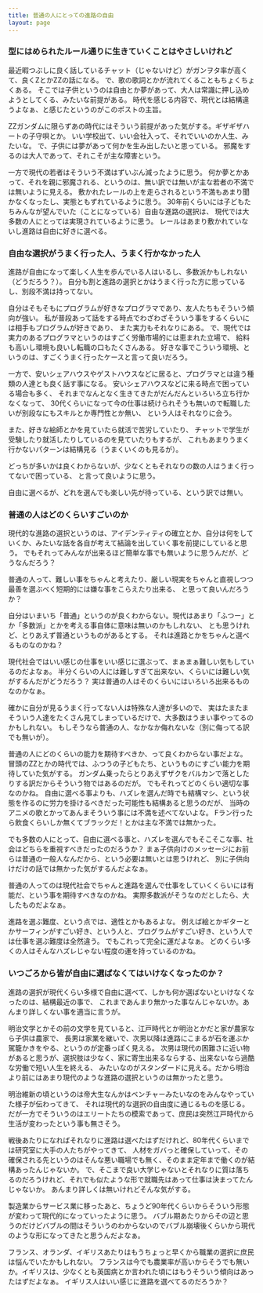 ```yaml
---
title: 普通の人にとっての進路の自由
layout: page
---
```

### 型にはめられたルール通りに生きていくことはやさしいけれど

最近暇つぶしに良く話しているチャット（じゃないけど）がガンヲタ率が高くて、良くZとかZZの話になる。
で、歌の歌詞とかが流れてくることもちょくちょくある。
そこでは子供というのは自由とか夢があって、大人は常識に押し込めようとしてくる、みたいな前提がある。
時代を感じる内容で、現代とは結構違うよなぁ、と感じたというのがこのポストの主旨。

ZZガンダムに限らずあの時代にはそういう前提があった気がする。ギザギザハートの子守唄とか。
いい学校出て、いい会社入って、それでいいのか人生、みたいな。
で、子供には夢があって何かを生み出したいと思っている。
邪魔をするのは大人であって、それこそが主な障害という。

一方で現代の若者はそういう不満はずいぶん減ったように思う。
何か夢とかあって、それを親に邪魔される、というのは、無い訳では無いが主な若者の不満では無いように見える。
敷かれたレールの上を走らされるという不満もあまり聞かなくなったし、実態ともずれているように思う。
30年前くらいには子どもたちみんなが望んでいた（ことになっている）自由な進路の選択は、
現代では大多数の人にとっては実現されているように思う。
レールはあまり敷かれていないし進路は自由に好きに選べる。

### 自由な選択がうまく行った人、うまく行かなかった人

進路が自由になって楽しく人生を歩んでいる人はいるし、多数派かもしれない（どうだろう？）。
自分も割と進路の選択とかはうまく行った方に思っているし、別段不満は持ってない。

自分はそもそもにプログラムが好きなプログラマであり、友人たちもそういう傾向が強い。
私が普段あって話をする時点でわざわざそういう事をするくらいには相手もプログラムが好きであり、
また実力もそれなりにある。
で、現代では実力のあるプログラマというのはすごく労働市場的には恵まれた立場で、
給料も高いし環境も良いし転職の口もたくさんある。
好きな事でこういう環境、というのは、すごくうまく行ったケースと言って良いだろう。

一方で、安いシェアハウスやゲストハウスなどに居ると、プログラマとは違う種類の人達とも良く話す事になる。
安いシェアハウスなどに来る時点で困っている場合も多く、
それまでなんとなく生きてきたがだんだんといろいろ立ち行かなくなって、
30代くらいになって今の仕事は続けられそうも無いので転職したいが別段なにもスキルとか専門性とか無い、
という人はそれなりに会う。

また、好きな絵師とかを見ていたら就活で苦労していたり、
チャットで学生が受験したり就活したりしているのを見ていたりもするが、
これもあまりうまく行かないパターンは結構見る（うまくいくのも見るが）。

どっちが多いかは良くわからないが、少なくともそれなりの数の人はうまく行ってないで困っている、
と言って良いように思う。

自由に選べるが、どれを選んでも楽しい先が待っている、という訳では無い。

### 普通の人はどのくらいすごいのか

現代的な進路の選択というのは、アイデンティティの確立とか、自分は何をしていくか、みたいな話を各自が考えて結論を出していく事を前提にしていると思う。
でもそれってみんなが出来るほど簡単な事でも無いように思うんだが、どうなんだろう？

普通の人って、難しい事をちゃんと考えたり、厳しい現実をちゃんと直視しつつ最善を選ぶべく短期的には嫌な事をこらえたり出来る、
と思って良いんだろうか？

自分はいまいち「普通」というのが良くわからない。現代はあまり「ふつー」とか「多数派」とかを考える事自体に意味は無いのかもしれない、
とも思うけれど、とりあえず普通というものがあるとする。
それは進路とかをちゃんと選べるものなのかね？

現代社会ではいい感じの仕事をいい感じに選ぶって、まぁまぁ難しい気もしているのだよなぁ。
半分くらいの人には難しすぎて出来ない、くらいには難しい気がするんだがどうだろう？
実は普通の人はそのくらいにはいろいろ出来るものなのかなぁ。

確かに自分が見るうまく行ってない人は特殊な人達が多いので、
実はたまたまそういう人達をたくさん見てしまっているだけで、大多数はうまい事やってるのかもしれない。
もしそうなら普通の人、なかなか侮れないな（別に侮ってる訳でも無いが）。

普通の人にどのくらいの能力を期待すべきか、って良くわからない事だよな。
冒頭のZZとかの時代では、ふつうの子どもたち、というものにすごい能力を期待していた気がする。
ガンダム乗ったらとりあえずザクをバルカンで落としたりする訳だからそういう物ではあるのだが。
でもそれってどのくらい適切な事なのかね。
自由に選べる事よりも、ハズレを選んだ時でも結構マシ、という状態を作るのに労力を掛けるべきだった可能性も結構あると思うのだが、
当時のアニメの歌とかってあんまそういう事には不満を述べてないよな。
Fラン行ったら飲食くらいしか無くてブラックだ！とかは主な不満では無かった。

でも多数の人にとって、自由に選べる事と、ハズレを選んでもそこそこな事、社会はどちらを重視すべきだったのだろうか？
まぁ子供向けのメッセージにお前らは普通の一般人なんだから、という必要は無いとは思うけれど、
別に子供向けだけの話では無かった気がするんだよなぁ。

普通の人ってのは現代社会でちゃんと進路を選んで仕事をしていくくらいには有能だ、という事を期待すべきなのかね。
実際多数派がそうなのだとしたら、大したものだよなぁ。

進路を選ぶ難度、という点では、適性とかもあるよな。
例えば絵とかギターとかサーフィンがすごい好き、という人と、プログラムがすごい好き、という人では仕事を選ぶ難度は全然違う。
でもこれって完全に運だよなぁ。
どのくらい多くの人はそんなハズレじゃない程度の運を持っているのかね。

### いつごろから皆が自由に選ばなくてはいけなくなったのか？

進路の選択が現代くらい多様で自由に選べて、しかも何か選ばないといけなくなったのは、結構最近の事で、
これまであんまり無かった事なんじゃないか。あんまり詳しくない事を適当に言うが。

明治文学とかその前の文学を見ていると、江戸時代とか明治とかだと家が農家なら子供は農家で、
長男は家業を継いで、次男以降は進路にこまるが石を運ぶか駕籠かきをやる、というのが定番っぽく見える。
次男は現代の困難さに近い物があると思うが、選択肢は少なく、家に寄生出来るならする、出来ないなら過酷な労働で短い人生を終える、
みたいなのがスタンダードに見える。だから明治より前にはあまり現代のような進路の選択というのは無かったと思う。

明治維新の頃というのは帝大生なんかはベンチャーみたいなのをみんなやっていた様子が伝わってきて、
それは現代的な選択の自由度に通じるものを感じる。
だが一方でそういうのはエリートたちの模索であって、庶民は突然江戸時代から生活が変わったという事も無さそう。

戦後あたりになればそれなりに進路は選べたはずだけれど、80年代くらいまでは研究室に大手の人たちがやってきて、
人材をガバっと確保していって、その確保される先というのはそんな悪い職場でも無く、そのまま定年まで働くのが結構あったんじゃないか。
で、そこまで良い大学じゃないとそれなりに質は落ちるのだろうけれど、それでも似たような形で就職先はあって仕事は決まってたんじゃないか。
あんまり詳しくは無いけれどそんな気がする。

製造業からサービス業に移ったあと、ちょうど90年代くらいからそういう形態が変わって現代的になっていったように思う。
バブル期あたりからその辺と思うのだけどバブルの間はそういうのわからないのでバブル崩壊後くらいから現代のような形になってきたと思うんだよなぁ。

フランス、オランダ、イギリスあたりはもうちょっと早くから職業の選択に庶民は悩んでいたかもしれない。
フランスは今でも農業率が高いからそうでも無いか。イギリスは、少なくとも英国病とか言われた頃にはもうそういう傾向はあったはずだよなぁ。
イギリス人はいい感じに進路を選べてるのだろうか？
